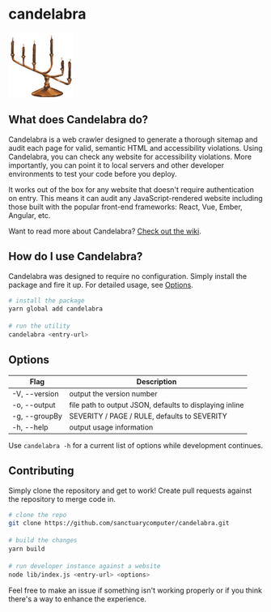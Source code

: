 # candelabra

<img src="./candelabra-logo.png" alt="Candelabra Logo - Lit candles on a 6-prong candelabra glowing in the dark" width="128px"/>

## What does Candelabra do?

Candelabra is a web crawler designed to generate a thorough sitemap and audit each page for valid, semantic HTML and accessibility violations. Using Candelabra, you can check any website for accessibility violations. More importantly, you can point it to local servers and other developer environments to test your code before you deploy.

It works out of the box for any website that doesn't require authentication on entry. This means it can audit any JavaScript-rendered website including those built with the popular front-end frameworks: React, Vue, Ember, Angular, etc.

Want to read more about Candelabra? [Check out the wiki](https://github.com/sanctuarycomputer/candelabra/wiki).

## How do I use Candelabra?

Candelabra was designed to require no configuration. Simply install the package and fire it up. For detailed usage, see [Options](#options).

```bash
# install the package
yarn global add candelabra

# run the utility
candelabra <entry-url>
```

## Options

| Flag                  | Description                                             |
| --------------------- | ------------------------------------------------------- |
| -V, --version         | output the version number                               |
| -o, --output <path>   | file path to output JSON, defaults to displaying inline |
| -g, --groupBy <group> | SEVERITY / PAGE / RULE, defaults to SEVERITY            |
| -h, --help            | output usage information                                |

Use `candelabra -h` for a current list of options while development continues.

## Contributing

Simply clone the repository and get to work! Create pull requests against the repository to merge code in.

```bash
# clone the repo
git clone https://github.com/sanctuarycomputer/candelabra.git

# build the changes
yarn build

# run developer instance against a website
node lib/index.js <entry-url> <options>
```

Feel free to make an issue if something isn't working properly or if you think there's a way to enhance the experience.
